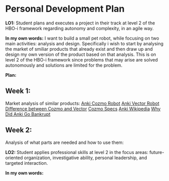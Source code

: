 # Personal Development Plan

**LO1:**
Student plans and executes a project in their track at level 2 of the HBO-i framework regarding autonomy and complexity, in an agile way.

**In my own words:**
I want to build a small pet robot, while focusing on two main activities: analysis and design. Specifically i wish to start by analysing the market of smiliar products that already exist and then draw up and design my own version of the product based on that analysis. This is on level 2 of the HBO-i framework since problems that may arise are solved autonomously and solutions are limited for the problem.

**Plan:**
## Week 1:
Market analysis of similar products:
[Anki Cozmo Robot](https://ankicozmorobot.com/)
[Anki Vector Robot](https://anki.bot/)
[Difference between Cozmo and Vector](https://www.reddit.com/r/AnkiVector/comments/cknxyo/whats_difference_in_vector_and_cozmo/)
[Cozmo Specs](https://people.tamu.edu/~hsieh/ICIA/CozmoRobot/CozPendant.pdf)
[Anki Wikipedia](https://en.wikipedia.org/wiki/Anki_(American_company))
[Why Did Anki Go Bankrupt](https://www.failory.com/cemetery/anki)

## Week 2:
Analysis of what parts are needed and how to use them:

**LO2:**
Student applies professional skills at level 2 in the focus areas: future-oriented organization, investigative ability, personal leadership, and targeted interaction.

**In my own words:**

